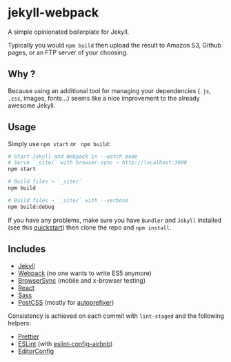 # jekyll-webpack

A simple opinionated boilerplate for Jekyll.

Typically you would `npm build` then upload the result to Amazon S3, Github pages, or an FTP server of your choosing.

## Why ?

Because using an additional tool for managing your dependencies (`.js`, `.css`, images, fonts...) seems like a nice improvement to the already awesome Jekyll.

## Usage

Simply use `npm start` or ` npm build`:

```sh
# Start Jekyll and Webpack in --watch mode
# Serve `_site/` with browser-sync → http://localhost:3000
npm start

# Build files → `_site/`
npm build

# Build files → `_site/` with --verbose
npm build:debug
```

If you have any problems, make sure you have `Bundler` and `Jekyll` installed (see this [quickstart](https://jekyllrb.com/docs/quickstart/)) then clone the repo and `npm install`.

## Includes

* [Jekyll](https://jekyllrb.com/)
* [Webpack](https://webpack.js.org/) (no one wants to write ES5 anymore)
* [BrowserSync](https://www.browsersync.io/) (mobile and x-browser testing)
* [React](https://reactjs.org/)
* [Sass](http://sass-lang.com/)
* [PostCSS](https://github.com/postcss/postcss) (mostly for [autoprefixer](https://github.com/postcss/autoprefixer))

Consistency is achieved on each commit with `lint-staged` and the following helpers:
* [Prettier](https://github.com/prettier/prettier)
* [ESLint](https://eslint.org/) (with [eslint-config-airbnb](https://www.npmjs.com/package/eslint-config-airbnb))
* [EditorConfig](http://editorconfig.org/)
